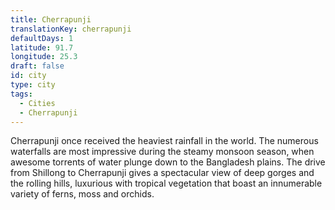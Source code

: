 ```yaml
---
title: Cherrapunji
translationKey: cherrapunji
defaultDays: 1
latitude: 91.7
longitude: 25.3
draft: false
id: city
type: city
tags:
  - Cities
  - Cherrapunji
---
```

Cherrapunji once received the heaviest rainfall in the world. The numerous waterfalls are most impressive during the steamy monsoon season, when awesome torrents of water plunge down to the Bangladesh plains. The drive from Shillong to Cherrapunji gives a spectacular view of deep gorges and the rolling hills, luxurious with tropical vegetation that boast an innumerable variety of ferns, moss and orchids.